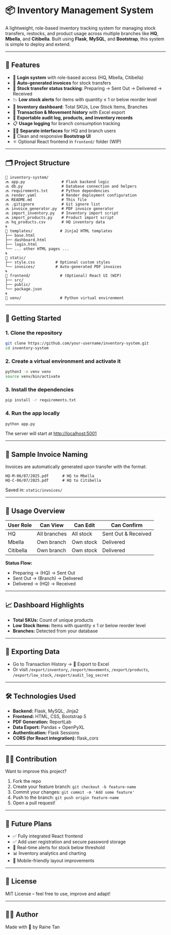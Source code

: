 # 📦 Inventory Management System

A lightweight, role-based inventory tracking system for managing stock transfers, restocks, and product usage across multiple branches like **HQ**, **Mbella**, and **Citibella**. Built using **Flask**, **MySQL**, and **Bootstrap**, this system is simple to deploy and extend.

---

## 🌟 Features

* 🔐 **Login system** with role-based access (HQ, Mbella, Citibella)
* 🧾 **Auto-generated invoices** for stock transfers
* 🔄 **Stock transfer status tracking**: Preparing → Sent Out → Delivered → Received
* 📉 **Low stock alerts** for items with quantity ≤ 1 or below reorder level
* 🧻 **Inventory dashboard**: Total SKUs, Low Stock Items, Branches
* 🥓 **Transaction & Movement history** with Excel export
* 📄 **Exportable audit log, products, and inventory records**
* 📋 **Usage logging** for branch consumption tracking
* 🧑‍💻 **Separate interfaces** for HQ and branch users
* 💅 Clean and responsive **Bootstrap UI**
* ⚛️ Optional React frontend in `frontend/` folder (WIP)

---

## 🗂️ Project Structure

```
📁 inventory-system/
🔜 app.py                # Flask backend logic
🔜 db.py                 # Database connection and helpers
🔜 requirements.txt      # Python dependencies
🔜 render.yaml           # Render deployment configuration
🔜 README.md             # This file
🔜 .gitignore            # Git ignore list
🔜 invoice_generator.py  # PDF invoice generator
🔜 import_inventory.py   # Inventory import script
🔜 import_products.py    # Product import script
🔜 hq_products.csv       # HQ inventory data
🌀
📁 templates/            # Jinja2 HTML templates
├── base.html
├── dashboard.html
├── login.html
└── ... other HTML pages ...
🌀
📁 static/
├── style.css         # Optional custom styles
└── invoices/         # Auto-generated PDF invoices
🌀
📁 frontend/             # (Optional) React UI (WIP)
├── src/
├── public/
└── package.json
🌀
📁 venv/                 # Python virtual environment
```

---

## 🚀 Getting Started

### 1. Clone the repository

```bash
git clone https://github.com/your-username/inventory-system.git
cd inventory-system
```

### 2. Create a virtual environment and activate it

```bash
python3 -m venv venv
source venv/bin/activate
```

### 3. Install the dependencies

```bash
pip install -r requirements.txt
```

### 4. Run the app locally

```bash
python app.py
```

The server will start at [http://localhost:5001](http://localhost:5001)

---

## 🧾 Sample Invoice Naming

Invoices are automatically generated upon transfer with the format:

```
HQ-M-06/07/2025.pdf      # HQ to Mbella
HQ-C-06/07/2025.pdf      # HQ to Citibella
```

Saved in: `static/invoices/`

---

## 🧠 Usage Overview

| User Role | Can View     | Can Edit  | Can Confirm         |
| --------- | ------------ | --------- | ------------------- |
| HQ        | All branches | All stock | Sent Out & Received |
| Mbella    | Own branch   | Own stock | Delivered           |
| Citibella | Own branch   | Own stock | Delivered           |

**Status Flow:**

* Preparing → (HQ) → Sent Out
* Sent Out → (Branch) → Delivered
* Delivered → (HQ) → Received

---

## 📈 Dashboard Highlights

* **Total SKUs:** Count of unique products
* **Low Stock Items:** Items with quantity ≤ 1 or below reorder level
* **Branches:** Detected from your database

---

## 📄 Exporting Data

* Go to Transaction History → 📅 Export to Excel
* Or visit `/export/inventory`, `/export/movements`, `/export/products`, `/export/low_stock`, `/export/audit_log_secret`

---

## 🛠️ Technologies Used

* **Backend:** Flask, MySQL, Jinja2
* **Frontend:** HTML, CSS, Bootstrap 5
* **PDF Generation:** ReportLab
* **Data Export:** Pandas + OpenPyXL
* **Authentication:** Flask Sessions
* **CORS (for React integration):** flask\_cors

---

## 🧑‍💻 Contribution

Want to improve this project?

1. Fork the repo
2. Create your feature branch: `git checkout -b feature-name`
3. Commit your changes: `git commit -m 'Add some feature'`
4. Push to the branch: `git push origin feature-name`
5. Open a pull request!

---

## 🧭 Future Plans

* ✅ Fully integrated React frontend
* ✅ Add user registration and secure password storage
* 📲 Real-time alerts for stock below threshold
* 📊 Inventory analytics and charting
* 📱 Mobile-friendly layout improvements

---

## 📄 License

MIT License – feel free to use, improve and adapt!

---

## 🙇‍♀️ Author

Made with 💖 by Raine Tan
